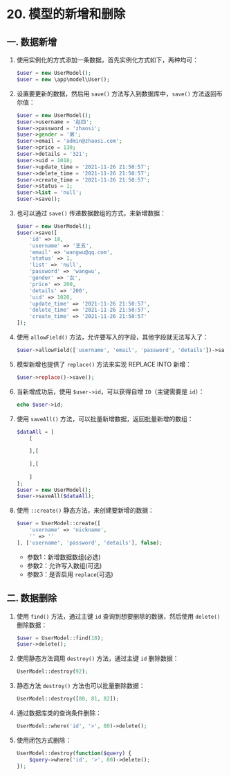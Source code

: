 # 20. 模型的新增和删除

## 一. 数据新增

1. 使用实例化的方式添加一条数据，首先实例化方式如下，两种均可：

   ```php
   $user = new UserModel();
   $user = new \app\model\User();
   ```

2. 设置要更新的数据，然后用 `save()` 方法写入到数据库中，`save()` 方法返回布尔值：

   ```php
   $user = new UserModel();
   $user->username = '赵四';
   $user->password = 'zhaosi';
   $user->gender = '男';
   $user->email = 'admin@zhaosi.com';
   $user->price = 130;
   $user->details = '321';
   $user->uid = 1018;
   $user->update_time = '2021-11-26 21:50:57';
   $user->delete_time = '2021-11-26 21:50:57';
   $user->create_time = '2021-11-26 21:50:57';
   $user->status = 1;
   $user->list = 'null';
   $user->save();
   ```

3. 也可以通过 `save()` 传递数据数组的方式，来新增数据：

   ```php
   $user = new UserModel();
   $user->save([
       'id' => 18,
       'username' => '王五',
       'email' => 'wangwu@qq.com',
       'status' => 1,
       'list' => 'null',
       'password' => 'wangwu',
       'gender' => '女',
       'price' => 200,
       'details' => '200',
       'uid' => 1020,
       'update_time' => '2021-11-26 21:50:57',
       'delete_time' => '2021-11-26 21:50:57',
       'create_time' => '2021-11-26 21:50:57'
   ]);
   ```

4. 使用 `allowField()` 方法，允许要写入的字段，其他字段就无法写入了：

   ```php
   $user->allowField(['username', 'email', 'password', 'details'])->save();
   ```

5. 模型新增也提供了 `replace()` 方法来实现 REPLACE INTO 新增：

   ```php
   $user->replace()->save();
   ```

6. 当新增成功后，使用 `$user->id`，可以获得自增 `ID`（主键需要是 `id`）：

   ```php
   echo $user->id;
   ```

7. 使用 `saveAll()` 方法，可以批量新增数据，返回批量新增的数组：

   ```php
   $dataAll = [
       [
           
       ],[
           
       ],[
           
       ]
   ];
   $user = new UserModel();
   $user->saveAll($dataAll);
   ```

8. 使用 `::create()` 静态方法，来创建要新增的数据：

   ```php
   $user = UserModel::create([
       'username' => 'nickname',
       '' => ''
   ], ['username', 'password', 'details'], false);
   ```

   * 参数1：新增数据数组(必选)
   * 参数2：允许写入数组(可选)
   * 参数3：是否启用 `replace`(可选)

## 二. 数据删除

1. 使用 `find()` 方法，通过主键 `id` 查询到想要删除的数据，然后使用 `delete()` 删除数据：

   ```php
   $user = UserModel::find(18);
   $user->delete();
   ```

2. 使用静态方法调用 `destroy()` 方法，通过主键 `id` 删除数据：

   ```php
   UserModel::destroy(92);
   ```

3. 静态方法 `destroy()` 方法也可以批量删除数据：

   ```php
   UserModel::destroy([80, 81, 82]);
   ```

4. 通过数据库类的查询条件删除：

   ```php
   UserModel::where('id', '>', 80)->delete();
   ```

5. 使用闭包方式删除：

   ```php
   UserModel::destroy(function($query) {
       $query->where('id', '>', 80)->delete();
   });
   ```

   